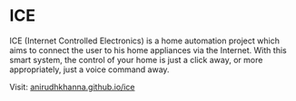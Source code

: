 # ICE
ICE (Internet Controlled Electronics) is a home automation project which aims to connect the user to his home appliances via the Internet. With this smart system, the control of your home is just a click away, or more appropriately, just a voice command away.

Visit: [anirudhkhanna.github.io/ice](http://anirudhkhanna.github.io/ice)
